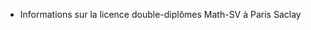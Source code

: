 - Informations sur la licence double-diplômes Math-SV à Paris Saclay

<!---
LDDmathSV/LDDmathSV is a ✨ special ✨ repository because its `README.md` (this file) appears on your GitHub profile.
You can click the Preview link to take a look at your changes.
--->


